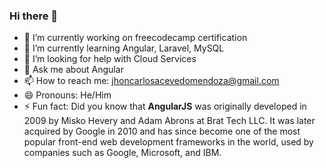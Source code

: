 ### Hi there 👋

- 🔭 I’m currently working on freecodecamp certification
- 🌱 I’m currently learning Angular, Laravel, MySQL
- 🤔 I’m looking for help with Cloud Services
- 💬 Ask me about Angular
- 📫 How to reach me: jhoncarlosacevedomendoza@gmail.com
- 😄 Pronouns: He/Him
- ⚡ Fun fact: Did you know that <strong>AngularJS</strong> was originally developed in 2009 by Misko Hevery and Adam Abrons at Brat Tech LLC. It was later acquired by Google in 2010 and has since become one of the most popular front-end web development frameworks in the world, used by companies such as Google, Microsoft, and IBM.
